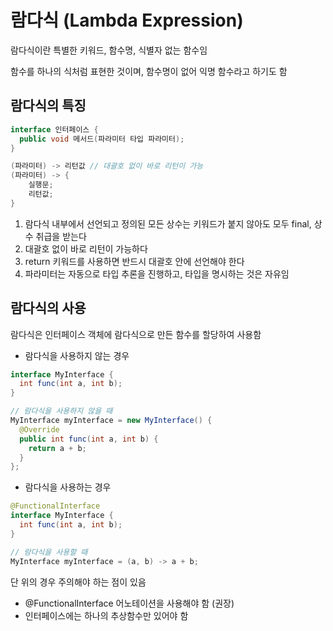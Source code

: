 # 람다식 (Lambda Expression)

람다식이란 특별한 키워드, 함수명, 식별자 없는 함수임

함수를 하나의 식처럼 표현한 것이며, 함수명이 없어 익명 함수라고 하기도 함

## 람다식의 특징

```Java
interface 인터페이스 {
  public void 메서드(파라미터 타입 파라미터);
}

(파라미터) -> 리턴값 // 대괄호 없이 바로 리턴이 가능
(파라미터) -> {
    실행문;
    리턴값;
}
```

1. 람다식 내부에서 선언되고 정의된 모든 상수는 키워드가 붙지 않아도 모두 final, 상수 취급을 받는다
2. 대괄호 없이 바로 리턴이 가능하다
3. return 키워드를 사용하면 반드시 대괄호 안에 선언해야 한다
4. 파라미터는 자동으로 타입 추론을 진행하고, 타입을 명시하는 것은 자유임

## 람다식의 사용

람다식은 인터페이스 객체에 람다식으로 만든 함수를 할당하여 사용함

- 람다식을 사용하지 않는 경우
```Java
interface MyInterface {
  int func(int a, int b);
}

// 람다식을 사용하지 않을 때
MyInterface myInterface = new MyInterface() {
  @Override
  public int func(int a, int b) {
    return a + b;
  }
};
```

- 람다식을 사용하는 경우
```Java
@FunctionalInterface
interface MyInterface {
  int func(int a, int b);
}

// 람다식을 사용할 때
MyInterface myInterface = (a, b) -> a + b;
```

단 위의 경우 주의해야 하는 점이 있음

- @FunctionalInterface 어노테이션을 사용해야 함 (권장)
- 인터페이스에는 하나의 추상함수만 있어야 함